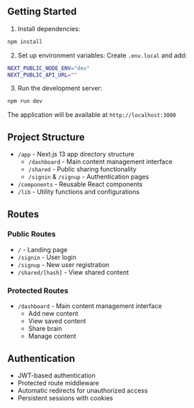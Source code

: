## Getting Started

1. Install dependencies:

```bash
npm install
```

2. Set up environment variables:
   Create `.env.local` and add:

```bash
NEXT_PUBLIC_NODE_ENV="dev"
NEXT_PUBLIC_API_URL=""
```

3. Run the development server:

```bash
npm run dev
```

The application will be available at `http://localhost:3000`

## Project Structure

- `/app` - Next.js 13 app directory structure
  - `/dashboard` - Main content management interface
  - `/shared` - Public sharing functionality
  - `/signin` & `/signup` - Authentication pages
- `/components` - Reusable React components
- `/lib` - Utility functions and configurations

## Routes

### Public Routes

- `/` - Landing page
- `/signin` - User login
- `/signup` - New user registration
- `/shared/[hash]` - View shared content

### Protected Routes

- `/dashboard` - Main content management interface
  - Add new content
  - View saved content
  - Share brain
  - Manage content

## Authentication

- JWT-based authentication
- Protected route middleware
- Automatic redirects for unauthorized access
- Persistent sessions with cookies
